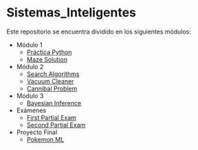 # Sistemas_Inteligentes

Este repositorio se encuentra dividido en los siguientes módulos:
- Módulo 1
    * [Práctica Python](https://github.com/SantiagoGutierrezB/Sistemas_Inteligentes/blob/master/Modulo%201/PracticaPython.ipynb)
    * [Maze Solution](https://github.com/SantiagoGutierrezB/Sistemas_Inteligentes/blob/master/Modulo%201/MazeSolution/MazeSolution.ipynb)
- Módulo 2
    * [Search Algorithms](https://github.com/SantiagoGutierrezB/Sistemas_Inteligentes/blob/master/Modulo%202/SearchAlgorithms.ipynb)
    * [Vacuum Cleaner](https://github.com/SantiagoGutierrezB/Sistemas_Inteligentes/blob/master/Modulo%202/AIMA_Codes_HW/Notebook_Modulo2.ipynb)
    * [Cannibal Problem](https://github.com/SantiagoGutierrezB/Sistemas_Inteligentes/blob/master/Modulo%202/AIMA_Codes_HW/Notebook_Modulo2.ipynb)
- Módulo 3
    * [Bayesian Inference](https://github.com/SantiagoGutierrezB/Sistemas_Inteligentes/blob/master/Modulo%203/Tarea5_WoAns.ipynb)
- Exámenes
    * [First Partial Exam](https://github.com/SantiagoGutierrezB/Sistemas_Inteligentes/blob/master/Examenes/Parcial%201/Examen_Parcial_1_IAWoAns.ipynb)
    * [Second Partial Exam](https://github.com/SantiagoGutierrezB/Sistemas_Inteligentes/blob/master/Examenes/Parcial%202/Examen_Parcial_2_SIWoAns.ipynb)
- Proyecto Final
    * [Pokemon ML](./Proyecto%20Final/Template_Entrega_SI.ipynb)
